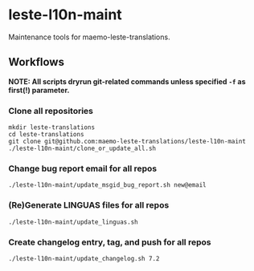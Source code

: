 leste-l10n-maint
================

Maintenance tools for maemo-leste-translations.


Workflows
---------

**NOTE: All scripts dryrun git-related commands unless specified
`-f` as first(!) parameter.**

### Clone all repositories

```
mkdir leste-translations
cd leste-translations
git clone git@github.com:maemo-leste-translations/leste-l10n-maint
./leste-l10n-maint/clone_or_update_all.sh
```


### Change bug report email for all repos

```
./leste-l10n-maint/update_msgid_bug_report.sh new@email
```

### (Re)Generate LINGUAS files for all repos

```
./leste-l10n-maint/update_linguas.sh
```


### Create changelog entry, tag, and push for all repos

```
./leste-l10n-maint/update_changelog.sh 7.2
```

